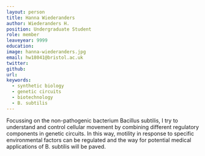```yaml
---
layout: person
title: Hanna Wiederanders
author: Wiederanders H.
position: Undergraduate Student
role: member
leaveyear: 9999
education:
image: hanna-wiederanders.jpg
email: hw18041@bristol.ac.uk
twitter: 
github:
url: 
keywords:
  - synthetic biology
  - genetic circuits
  - biotechnology
  - B. subtilis 
---
```

Focussing on the non-pathogenic bacterium Bacillus subtilis, I try to understand and control cellular movement by combining different regulatory components in genetic circuits. In this way, motility in response to specific environmental factors can be regulated and the way for potential medical applications of B. subtilis will be paved.
